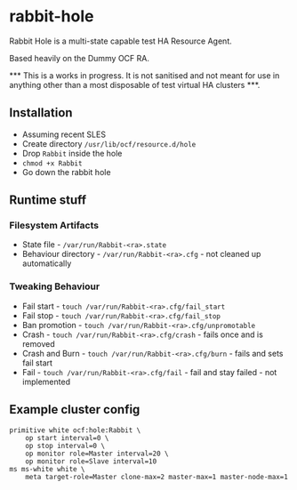 # rabbit-hole

Rabbit Hole is a multi-state capable test HA Resource Agent.

Based heavily on the Dummy OCF RA.

*** This is a works in progress.  It is not sanitised and not meant
for use in anything other than a most disposable of test virtual HA
clusters ***.



## Installation

* Assuming recent SLES
* Create directory `/usr/lib/ocf/resource.d/hole`
* Drop `Rabbit` inside the hole
* `chmod +x Rabbit`
* Go down the rabbit hole

## Runtime stuff

### Filesystem Artifacts

* State file - `/var/run/Rabbit-<ra>.state`
* Behaviour directory - `/var/run/Rabbit-<ra>.cfg` - not cleaned up automatically

### Tweaking Behaviour

* Fail start - `touch /var/run/Rabbit-<ra>.cfg/fail_start`
* Fail stop - `touch /var/run/Rabbit-<ra>.cfg/fail_stop`
* Ban promotion  - `touch /var/run/Rabbit-<ra>.cfg/unpromotable`
* Crash - `touch /var/run/Rabbit-<ra>.cfg/crash` - fails once and is removed
* Crash and Burn - `touch /var/run/Rabbit-<ra>.cfg/burn` - fails and sets fail start
* Fail - `touch /var/run/Rabbit-<ra>.cfg/fail` - fail and stay failed - not implemented

## Example cluster config

```{text}
primitive white ocf:hole:Rabbit \
	op start interval=0 \
	op stop interval=0 \
	op monitor role=Master interval=20 \
	op monitor role=Slave interval=10
ms ms-white white \
	meta target-role=Master clone-max=2 master-max=1 master-node-max=1
```
